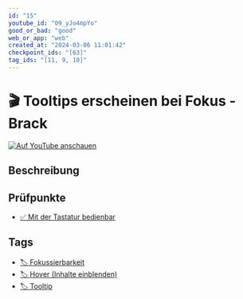 ```yaml
---
id: "15"
youtube_id: "09_yJo4mpYo"
good_or_bad: "good"
web_or_app: "web"
created_at: "2024-03-06 11:01:42"
checkpoint_ids: "[63]"
tag_ids: "[11, 9, 10]"
---
```


# 🎬 Tooltips erscheinen bei Fokus - Brack

[![Auf YouTube anschauen](https://img.youtube.com/vi/09_yJo4mpYo/sddefault.jpg)](https://youtu.be/09_yJo4mpYo)

## Beschreibung



## Prüfpunkte

- [✅ Mit der Tastatur bedienbar](/de/wcag/2.1.1-tastatur/mit-der-tastatur-bedienbar)

## Tags

- [🏷️ Fokussierbarkeit](/de/tags/fokussierbarkeit)
- [🏷️ Hover (Inhalte einblenden)](/de/tags/hover-inhalte-einblenden)
- [🏷️ Tooltip](/de/tags/tooltip)

